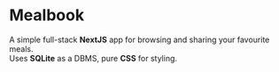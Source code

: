# Mealbook<br />
A simple full-stack <b>NextJS</b> app for browsing and sharing your favourite meals.<br />
Uses <b>SQLite</b> as a DBMS, pure <b>CSS</b> for styling.
